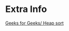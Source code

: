 # Extra Info

<a href="https://www.geeksforgeeks.org/heap-sort/" target="_blank">Geeks for Geeks/ Heap sort</a>
